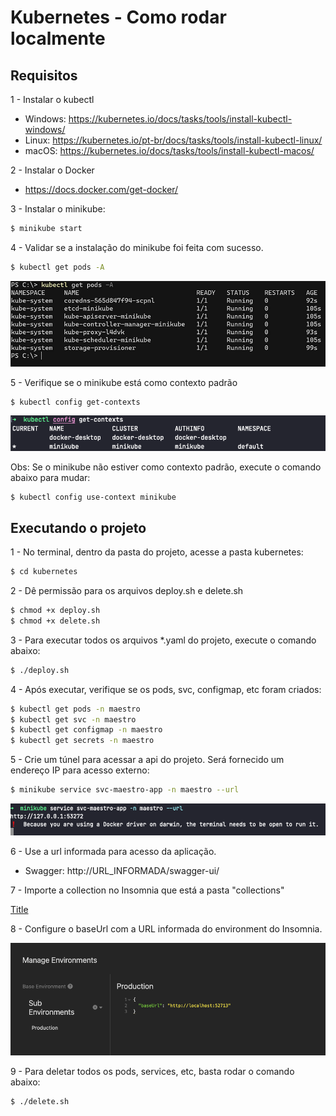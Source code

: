 # Kubernetes - Como rodar localmente

## Requisitos

1 - Instalar o kubectl

  - Windows: https://kubernetes.io/docs/tasks/tools/install-kubectl-windows/
  - Linux: https://kubernetes.io/pt-br/docs/tasks/tools/install-kubectl-linux/
  - macOS: https://kubernetes.io/docs/tasks/tools/install-kubectl-macos/

2 - Instalar o Docker 

  - https://docs.docker.com/get-docker/

3 - Instalar o minikube:

```bash
$ minikube start
```

4 - Validar se a instalação do minikube foi feita com sucesso.

```bash
$ kubectl get pods -A
```
![Alt text](images/image.png)

5 - Verifique se o minikube está como contexto padrão

```bash
$ kubectl config get-contexts
```
![Alt text](images/image-1.png)

Obs: Se o minikube não estiver como contexto padrão, execute o comando abaixo para mudar:

```bash
$ kubectl config use-context minikube
```

## Executando o projeto

1 - No terminal, dentro da pasta do projeto, acesse a pasta kubernetes:

```bash
$ cd kubernetes
```
2 - Dê permissão para os arquivos deploy.sh e delete.sh

```bash
$ chmod +x deploy.sh
$ chmod +x delete.sh
```

3 - Para executar todos os arquivos *.yaml do projeto, execute o comando abaixo:

```bash
$ ./deploy.sh
```
4 - Após executar, verifique se os pods, svc, configmap, etc foram criados:

```bash
$ kubectl get pods -n maestro
$ kubectl get svc -n maestro
$ kubectl get configmap -n maestro
$ kubectl get secrets -n maestro
```
5 - Crie um túnel para acessar a api do projeto. Será fornecido um endereço IP para
acesso externo:

```bash
$ minikube service svc-maestro-app -n maestro --url
```

![Alt text](images/image-2.png)

6 - Use a url informada para acesso da aplicação.

- Swagger: http://URL_INFORMADA/swagger-ui/

7 - Importe a collection no Insomnia que está a pasta "collections"

[Title](collections/maestro-tech-challenge.json)

8 - Configure o baseUrl com a URL informada do environment do Insomnia.

![Alt text](images/image-3.png)

9 - Para deletar todos os pods, services, etc, basta rodar o comando abaixo:

```bash
$ ./delete.sh
```